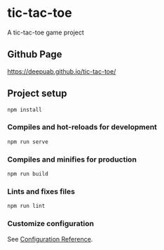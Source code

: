 # tic-tac-toe
A tic-tac-toe game project

## Github Page
https://deepuab.github.io/tic-tac-toe/

## Project setup
```
npm install
```

### Compiles and hot-reloads for development
```
npm run serve
```

### Compiles and minifies for production
```
npm run build
```

### Lints and fixes files
```
npm run lint
```

### Customize configuration
See [Configuration Reference](https://cli.vuejs.org/config/).
